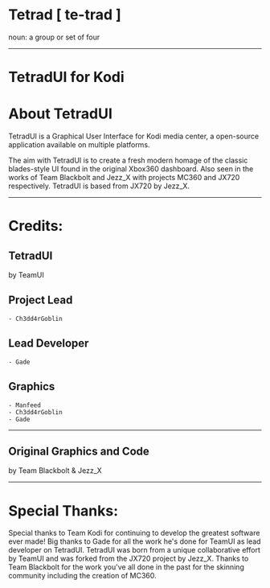 # Tetrad [ te-trad ]
noun: a group or set of four

------------------------------------------------------------------------
TetradUI for Kodi
=====================================

About TetradUI
==============

TetradUI is a Graphical User Interface for Kodi media center, a open-source application available on multiple platforms.

The aim with TetradUI is to create a fresh modern homage of the classic blades-style UI found in the original Xbox360 dashboard. Also seen in the works of Team Blackbolt and Jezz_X with projects MC360 and JX720 respectively. TetradUI is based from JX720 by Jezz_X.

--------
Credits:
========

TetradUI
-------------
by TeamUI

Project Lead
-----------------------
    - Ch3dd4rGoblin

Lead Developer
-----------------------
    - Gade

Graphics
-----------------------
    - Manfeed
    - Ch3dd4rGoblin
    - Gade

---------------------------
Original Graphics and Code
---------------------------
by Team Blackbolt & Jezz_X

------------------
Special Thanks:
==================

Special thanks to Team Kodi for continuing to develop the greatest software ever made! 
Big thanks to Gade for all the work he's done for TeamUI as lead developer on TetradUI. TetradUI was born from a unique collaborative effort by TeamUI and was forked from the JX720 project by Jezz_X.
Thanks to Team Blackbolt for the work you've all done in the past for the skinning community including the creation of MC360.

